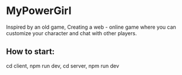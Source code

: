 # MyPowerGirl
Inspired by an old game, Creating a web - online game where you can customize your character and chat with other players. 

 ## How to start: 

 cd client, npm run dev, 
 cd server, npm run dev
